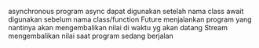 asynchronous program
async dapat digunakan setelah nama class
await digunakan sebelum nama class/function
Future menjalankan program yang nantinya akan mengembalikan nilai di waktu yg akan datang
Stream mengembalikan nilai saat program sedang berjalan

